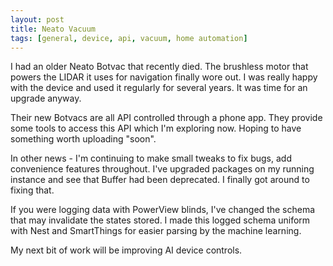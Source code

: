 ```yaml
---
layout: post
title: Neato Vacuum
tags: [general, device, api, vacuum, home automation]
---
```


I had an older Neato Botvac that recently died.  The brushless motor that powers the LIDAR it uses for navigation finally wore out.  I was really happy with the device and used it regularly for several years.  It was time for an upgrade anyway.

Their new Botvacs are all API controlled through a phone app.  They provide some tools to access this API which I'm exploring now.  Hoping to have something worth uploading "soon".

In other news - I'm continuing to make small tweaks to fix bugs, add convenience features throughout.  I've upgraded packages on my running instance and see that Buffer had been deprecated.  I finally got around to fixing that.

If you were logging data with PowerView blinds, I've changed the schema that may invalidate the states stored.  I made this logged schema uniform with Nest and SmartThings for easier parsing by the machine learning.

My next bit of work will be improving AI device controls.
